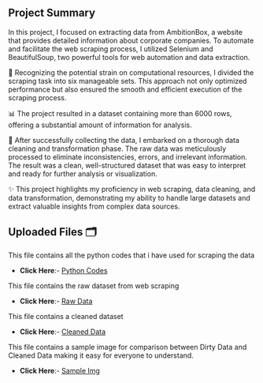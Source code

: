 ## Project Summary
In this project, I focused on extracting data from AmbitionBox, a website that provides detailed information about corporate companies. To automate and facilitate the web scraping process, I utilized Selenium and BeautifulSoup, two powerful tools for web automation and data extraction.

🔄 Recognizing the potential strain on computational resources, I divided the scraping task into six manageable sets. This approach not only optimized performance but also ensured the smooth and efficient execution of the scraping process.

📊 The project resulted in a dataset containing more than 6000 rows, offering a substantial amount of information for analysis.

🧹 After successfully collecting the data, I embarked on a thorough data cleaning and transformation phase. The raw data was meticulously processed to eliminate inconsistencies, errors, and irrelevant information. The result was a clean, well-structured dataset that was easy to interpret and ready for further analysis or visualization.

✨ This project highlights my proficiency in web scraping, data cleaning, and data transformation, demonstrating my ability to handle large datasets and extract valuable insights from complex data sources.  

## Uploaded Files 🗂️
This file contains all the python codes that i have used for scraping the data
- **Click Here**:- [Python Codes](https://github.com/Arijeet2k1/Web_Scraping_Data_Cleaning/blob/main/Companies%20Web%20Scraping.ipynb)

This file contains the raw dataset from web scraping
- **Click Here**:- [Raw Data](https://github.com/Arijeet2k1/Web_Scraping_Data_Cleaning/blob/main/Web%20Scraped%20Data.csv)

This file contains a cleaned dataset
- **Click Here**:- [Cleaned Data](https://github.com/Arijeet2k1/Web_Scraping_Data_Cleaning/blob/main/Companies.csv)

This file contains a sample image for comparison between Dirty Data and Cleaned Data making it easy for everyone to understand.
- **Click Here**:- [Sample Img](https://github.com/Arijeet2k1/Web_Scraping_and_Data_Cleaning/blob/main/Cleaned_Data_img.jpg)
